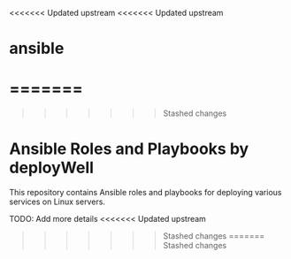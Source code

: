 <<<<<<< Updated upstream
<<<<<<< Updated upstream
# ansible
=======
=======
>>>>>>> Stashed changes
# Ansible Roles and Playbooks by deployWell

This repository contains Ansible roles and playbooks for deploying various services on Linux servers.

TODO: Add more details
<<<<<<< Updated upstream
>>>>>>> Stashed changes
=======
>>>>>>> Stashed changes
